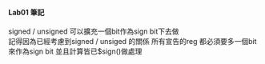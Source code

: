 #### Lab01 筆記

signed / unsigned 可以擴充一個bit作為sign bit下去做  
記得因為已經考慮到signed / unsiged 的關係 
所有宣告的reg 都必須要多一個bit來作為sign bit
並且計算皆已$sign()做處理

